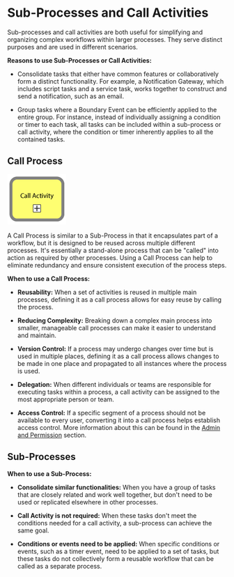 # Sub-Processes and Call Activities

Sub-processes and call activities are both useful for simplifying and organizing complex workflows within larger processes. They serve distinct purposes and are used in different scenarios.

**Reasons to use Sub-Processes or Call Activities:**

- Consolidate tasks that either have common features or collaboratively form a distinct functionality. For example, a Notification Gateway, which includes script tasks and a service task, works together to construct and send a notification, such as an email.
  
- Group tasks where a Boundary Event can be efficiently applied to the entire group. For instance, instead of individually assigning a condition or timer to each task, all tasks can be included within a sub-process or call activity, where the condition or timer inherently applies to all the contained tasks.

## Call Process

![active_call_process](images/active_call_process.png)

A Call Process is similar to a Sub-Process in that it encapsulates part of a workflow, but it is designed to be reused across multiple different processes. It's essentially a stand-alone process that can be "called" into action as required by other processes. Using a Call Process can help to eliminate redundancy and ensure consistent execution of the process steps.

**When to use a Call Process:**

- **Reusability:** When a set of activities is reused in multiple main processes, defining it as a call process allows for easy reuse by calling the process.

- **Reducing Complexity:** Breaking down a complex main process into smaller, manageable call processes can make it easier to understand and maintain.

- **Version Control:** If a process may undergo changes over time but is used in multiple places, defining it as a call process allows changes to be made in one place and propagated to all instances where the process is used.

- **Delegation:** When different individuals or teams are responsible for executing tasks within a process, a call activity can be assigned to the most appropriate person or team.

- **Access Control:** If a specific segment of a process should not be available to every user, converting it into a call process helps establish access control. More information about this can be found in the [Admin and Permission](../DevOps_installation_integration/admin_and_permissions.md) section.

## Sub-Processes

**When to use a Sub-Process:**

- **Consolidate similar functionalities:** When you have a group of tasks that are closely related and work well together, but don't need to be used or replicated elsewhere in other processes. 
  
- **Call Activity is not required:** When these tasks don't meet the conditions needed for a call activity, a sub-process can achieve the same goal.
  
- **Conditions or events need to be applied:** When specific conditions or events, such as a timer event, need to be applied to a set of tasks, but these tasks do not collectively form a reusable workflow that can be called as a separate process.
